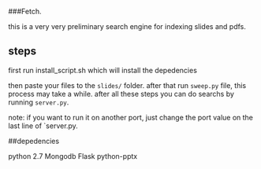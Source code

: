###Fetch.

this is a very very preliminary search engine for indexing slides and pdfs.

## steps

first run install_script.sh which will install the depedencies

then paste your files to the `slides/` folder. after that run `sweep.py` file, this process may take a while. after all these steps you can do searchs by running `server.py`.

note: if you want to run it on another port, just change the port value on the last line of `server.py.

##depedencies

python 2.7
Mongodb
Flask
python-pptx
